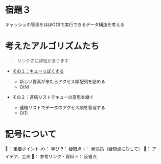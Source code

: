 
# 宿題３
キャッシュの管理をほぼO(1)で実行できるデータ構造を考える

# 考えたアルゴリズムたち
> リンク先に詳細があります

- [その１：キューっぽくする](https://github.com/Riochin/GoogleSTEP/blob/main/week2/hw3/idea1_O(N).md)
  - 新しい要素が来たらアクセス順配列を詰める
  - O(N)
 
- その２：連結リストでキューの意思を継ぐ
  - 連結リストでデータのアクセス順を管理する
  - O(1)

# 記号について
🌟： 重要ポイント
✍️： 学び
❓： 疑問点
💡： 解決策（疑問点に対して）
🧠： アイデア、工夫
📌： 参考リンク・資料
🔥： 反省点
